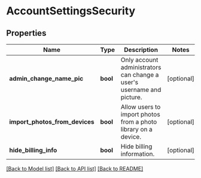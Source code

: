 # AccountSettingsSecurity

## Properties
Name | Type | Description | Notes
------------ | ------------- | ------------- | -------------
**admin_change_name_pic** | **bool** | Only account administrators can change a user&#39;s username and picture. | [optional] 
**import_photos_from_devices** | **bool** | Allow users to import photos from a photo library on a  device. | [optional] 
**hide_billing_info** | **bool** | Hide billing information. | [optional] 

[[Back to Model list]](../README.md#documentation-for-models) [[Back to API list]](../README.md#documentation-for-api-endpoints) [[Back to README]](../README.md)


